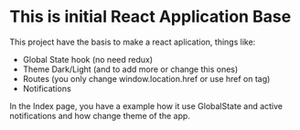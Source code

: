 # This is initial React Application Base

This project have the basis to make a react aplication, things like:
  - Global State hook (no need redux)
  - Theme Dark/Light (and to add more or change this ones)
  - Routes (you only change window.location.href or use href on <a></a> tag)
  - Notifications

In the Index page, you have a example how it use GlobalState and active notifications
and how change theme of the app.

